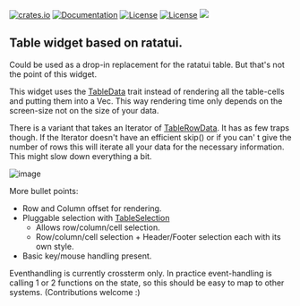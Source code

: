 [![crates.io](https://img.shields.io/crates/v/rat-ftable.svg)](https://crates.io/crates/rat-ftable)
[![Documentation](https://docs.rs/rat-ftable/badge.svg)](https://docs.rs/rat-ftable)
[![License](https://img.shields.io/badge/license-MIT-blue.svg)](https://opensource.org/licenses/MIT)
[![License](https://img.shields.io/badge/license-APACHE-blue.svg)](https://www.apache.org/licenses/LICENSE-2.0)
![](https://tokei.rs/b1/github/thscharler/rat-ftable)

## Table widget based on ratatui.

Could be used as a drop-in replacement for the ratatui table. But
that's not the point of this widget.

This widget uses the [TableData](crate::TableData) trait instead
of rendering all the table-cells and putting them into a Vec.
This way rendering time only depends on the screen-size not on
the size of your data.

There is a variant that takes an Iterator of
[TableRowData](crate::TableData). It has as few traps though.
If the Iterator doesn't have an efficient skip() or if you can'
t give the number of rows this will iterate all your data for the
necessary information. This might slow down everything a bit.

![image](https://github.com/thscharler/rat-ftable/blob/master/ftable.gif?raw=true)

More bullet points:

* Row and Column offset for rendering.
* Pluggable selection with [TableSelection](crate::TableSelection)
    * Allows row/column/cell selection.
    * Row/column/cell selection + Header/Footer selection each
      with its own style.
* Basic key/mouse handling present.

Eventhandling is currently crossterm only. In practice
event-handling is calling 1 or 2 functions on the state, so this
should be easy to map to other systems. (Contributions welcome :)
